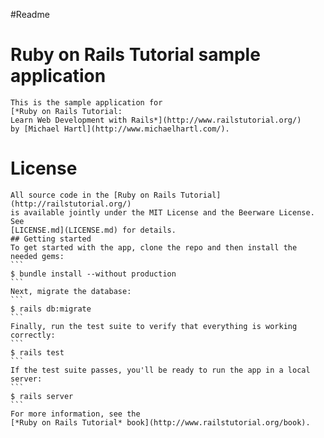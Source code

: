  #Readme
 # Ruby on Rails Tutorial sample application
    This is the sample application for
    [*Ruby on Rails Tutorial:
    Learn Web Development with Rails*](http://www.railstutorial.org/)
    by [Michael Hartl](http://www.michaelhartl.com/).
# License
    All source code in the [Ruby on Rails Tutorial](http://railstutorial.org/)
    is available jointly under the MIT License and the Beerware License. See
    [LICENSE.md](LICENSE.md) for details.
    ## Getting started
    To get started with the app, clone the repo and then install the needed gems:
    ```
    $ bundle install --without production
    ```
    Next, migrate the database:
    ```
    $ rails db:migrate
    ```
    Finally, run the test suite to verify that everything is working correctly:
    ```
    $ rails test
    ```
    If the test suite passes, you'll be ready to run the app in a local server:
    ```
    $ rails server
    ```
    For more information, see the
    [*Ruby on Rails Tutorial* book](http://www.railstutorial.org/book).
